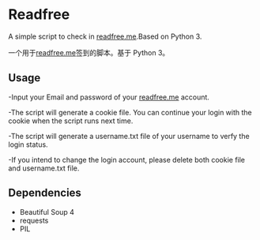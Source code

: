 # Readfree

A simple script to check in [readfree.me](readfree.me).Based on Python 3. 

一个用于[readfree.me](readfree.me)签到的脚本。基于 Python 3。

## Usage

-Input your Email and password of your [readfree.me](readfree.me) account.

-The script will generate a cookie file. You can continue your login with the cookie when the script runs next time.

-The script will generate a username.txt file of your username to verfy the login status.

-If you intend to change the login account, please delete both cookie file and username.txt file.

## Dependencies

- Beautiful Soup 4
- requests
- PIL
